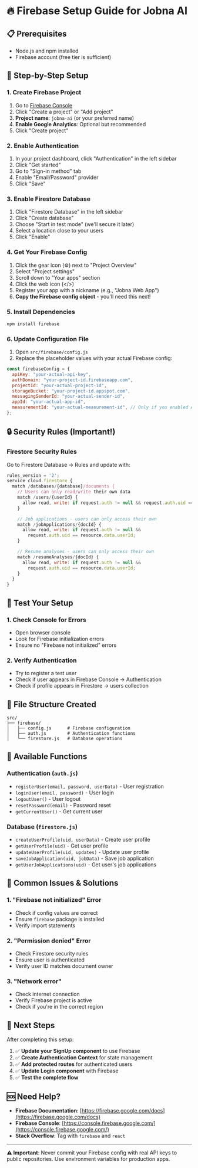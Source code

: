 # 🔥 Firebase Setup Guide for Jobna AI

## 📋 Prerequisites

- Node.js and npm installed
- Firebase account (free tier is sufficient)

## 🚀 Step-by-Step Setup

### 1. **Create Firebase Project**

1. Go to [Firebase Console](https://console.firebase.google.com/)
2. Click "Create a project" or "Add project"
3. **Project name**: `jobna-ai` (or your preferred name)
4. **Enable Google Analytics**: Optional but recommended
5. Click "Create project"

### 2. **Enable Authentication**

1. In your project dashboard, click "Authentication" in the left sidebar
2. Click "Get started"
3. Go to "Sign-in method" tab
4. Enable "Email/Password" provider
5. Click "Save"

### 3. **Enable Firestore Database**

1. Click "Firestore Database" in the left sidebar
2. Click "Create database"
3. Choose "Start in test mode" (we'll secure it later)
4. Select a location close to your users
5. Click "Enable"

### 4. **Get Your Firebase Config**

1. Click the gear icon (⚙️) next to "Project Overview"
2. Select "Project settings"
3. Scroll down to "Your apps" section
4. Click the web icon (</>)
5. Register your app with a nickname (e.g., "Jobna Web App")
6. **Copy the Firebase config object** - you'll need this next!

### 5. **Install Dependencies**

```bash
npm install firebase
```

### 6. **Update Configuration File**

1. Open `src/firebase/config.js`
2. Replace the placeholder values with your actual Firebase config:

```javascript
const firebaseConfig = {
  apiKey: "your-actual-api-key",
  authDomain: "your-project-id.firebaseapp.com",
  projectId: "your-actual-project-id",
  storageBucket: "your-project-id.appspot.com",
  messagingSenderId: "your-actual-sender-id",
  appId: "your-actual-app-id",
  measurementId: "your-actual-measurement-id", // Only if you enabled Analytics
};
```

## 🔒 Security Rules (Important!)

### Firestore Security Rules

Go to Firestore Database → Rules and update with:

```javascript
rules_version = '2';
service cloud.firestore {
  match /databases/{database}/documents {
    // Users can only read/write their own data
    match /users/{userId} {
      allow read, write: if request.auth != null && request.auth.uid == userId;
    }

    // Job applications - users can only access their own
    match /jobApplications/{docId} {
      allow read, write: if request.auth != null &&
        request.auth.uid == resource.data.userId;
    }

    // Resume analyses - users can only access their own
    match /resumeAnalyses/{docId} {
      allow read, write: if request.auth != null &&
        request.auth.uid == resource.data.userId;
    }
  }
}
```

## 🧪 Test Your Setup

### 1. **Check Console for Errors**

- Open browser console
- Look for Firebase initialization errors
- Ensure no "Firebase not initialized" errors

### 2. **Verify Authentication**

- Try to register a test user
- Check if user appears in Firebase Console → Authentication
- Check if profile appears in Firestore → users collection

## 📁 File Structure Created

```
src/
├── firebase/
│   ├── config.js      # Firebase configuration
│   ├── auth.js        # Authentication functions
│   └── firestore.js   # Database operations
```

## 🔧 Available Functions

### Authentication (`auth.js`)

- `registerUser(email, password, userData)` - User registration
- `loginUser(email, password)` - User login
- `logoutUser()` - User logout
- `resetPassword(email)` - Password reset
- `getCurrentUser()` - Get current user

### Database (`firestore.js`)

- `createUserProfile(uid, userData)` - Create user profile
- `getUserProfile(uid)` - Get user profile
- `updateUserProfile(uid, updates)` - Update user profile
- `saveJobApplication(uid, jobData)` - Save job application
- `getUserJobApplications(uid)` - Get user's job applications

## 🚨 Common Issues & Solutions

### 1. **"Firebase not initialized" Error**

- Check if config values are correct
- Ensure `firebase` package is installed
- Verify import statements

### 2. **"Permission denied" Error**

- Check Firestore security rules
- Ensure user is authenticated
- Verify user ID matches document owner

### 3. **"Network error"**

- Check internet connection
- Verify Firebase project is active
- Check if you're in the correct region

## 📱 Next Steps

After completing this setup:

1. ✅ **Update your SignUp component** to use Firebase
2. ✅ **Create Authentication Context** for state management
3. ✅ **Add protected routes** for authenticated users
4. ✅ **Update Login component** with Firebase
5. ✅ **Test the complete flow**

## 🆘 Need Help?

- **Firebase Documentation**: [https://firebase.google.com/docs](https://firebase.google.com/docs)
- **Firebase Console**: [https://console.firebase.google.com/](https://console.firebase.google.com/)
- **Stack Overflow**: Tag with `firebase` and `react`

---

**⚠️ Important**: Never commit your Firebase config with real API keys to public repositories. Use environment variables for production apps.

